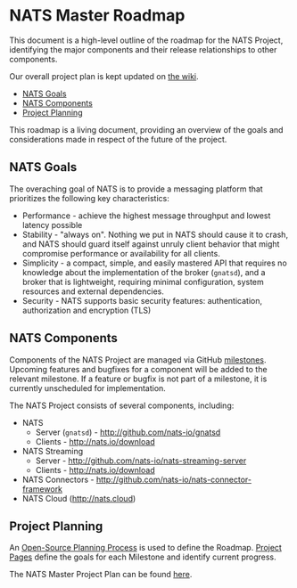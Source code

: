 # NATS Master Roadmap

This document is a high-level outline of the roadmap for the NATS Project, identifying the major 
components and their release relationships to other components.

Our overall project plan is kept updated on [the wiki](https://github.com/nats-io/roadmap/wiki).

* [NATS Goals](#nats-goals)
* [NATS Components](#nats-components)
* [Project Planning](#project-planning)

This roadmap is a living document, providing an overview of the goals and
considerations made in respect of the future of the project.

## NATS Goals

The overaching goal of NATS is to provide a messaging platform that prioritizes the following key characteristics:
  
 * Performance - achieve the highest message throughput and lowest latency possible
 * Stability - "always on". Nothing we put in NATS should cause it to crash, and NATS should guard itself against unruly client behavior that might compromise performance or availability for all clients.
 * Simplicity - a compact, simple, and easily mastered API that requires no knowledge about the implementation of the broker (`gnatsd`), and a broker that is lightweight, requiring minimal configuration, system resources and external dependencies.
 * Security - NATS supports basic security features: authentication, authorization and encryption (TLS) 

## NATS Components

Components of the NATS Project are managed via GitHub [milestones](https://github.com/nats-io/roadmap/milestones).
Upcoming features and bugfixes for a component will be added to the relevant milestone. 
If a feature or bugfix is not part of a milestone, it is currently unscheduled for implementation. 

The NATS Project consists of several components, including:
 
 * NATS 
   * Server (`gnatsd`) - http://github.com/nats-io/gnatsd
   * Clients - http://nats.io/download
 * NATS Streaming 
   * Server - http://github.com/nats-io/nats-streaming-server
   * Clients - http://nats.io/download
 * NATS Connectors - http://github.com/nats-io/nats-connector-framework
 * NATS Cloud (http://nats.cloud)




## Project Planning

An [Open-Source Planning Process](https://github.com/nats-io/roadmap/wiki/Open-Source-Planning-Process) is 
used to define the Roadmap. [Project Pages](https://github.com/nats-io/roadmap/wiki) define the 
goals for each Milestone and identify current progress.

The NATS Master Project Plan can be found [here](https://github.com/nats-io/roadmap/wiki).


